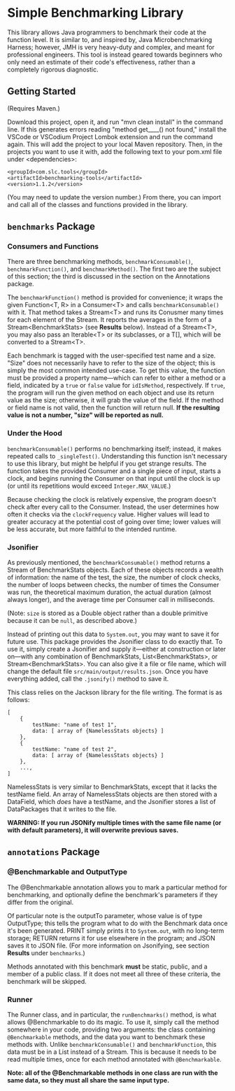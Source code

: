 # Simple Benchmarking Library

This library allows Java programmers to benchmark their code at the function level. It is similar to, and inspired by, Java Microbenchmarking Harness; however, JMH is very heavy-duty and complex, and meant for professional engineers. This tool is instead geared towards beginners who only need an estimate of their code's effectiveness, rather than a completely rigorous diagnostic.

## Getting Started

(Requires Maven.)

Download this project, open it, and run "mvn clean install" in the command line. If this generates errors reading "method get____() not found," install the VSCode or VSCodium Project Lombok extension and run the command again. This will add the project to your local Maven repository. Then, in the projects you want to use it with, add the following text to your pom.xml file under \<dependencies\>:

    <groupId>com.slc.tools</groupId>
    <artifactId>benchmarking-tools</artifactId>
    <version>1.1.2</version>

(You may need to update the version number.) From there, you can import and call all of the classes and functions provided in the library.

## `benchmarks` Package
### Consumers and Functions
There are three benchmarking methods, `benchmarkConsumable()`, `benchmarkFunction()`, and `benchmarkMethod()`. The first two are the subject of this section; the third is discussed in the section on the Annotations package.

The `benchmarkFunction()` method is provided for convenience; it wraps the given Function\<T, R> in a Consumer\<T> and calls `benchmarkConsumable()` with it. That method takes a Stream\<T> and runs its Conusmer many times for each element of the Stream. It reports the averages in the form of a Stream\<BenchmarkStats> (see **Results** below). Instead of a Stream\<T>, you may also pass an Iterable\<T> or its subclasses, or a T[], which will be converted to a Stream\<T>.

Each benchmark is tagged with the user-specified test name and a size. "Size" does not necessarily have to refer to the size of the object; this is simply the most common intended use-case. To get this value, the function must be provided a property name—which can refer to either a method or a field, indicated by a `true` or `false` value for `idIsMethod`, respectively. If `true`, the program will run the given method on each object and use its return value as the size; otherwise, it will grab the value of the field. If the method or field name is not valid, then the function will return null. **If the resulting value is not a number, "size" will be reported as null.**

### Under the Hood
`benchmarkConsumable()` performs no benchmarking itself; instead, it makes repeated calls to `_singleTest()`. Understanding this function isn't necessary to use this library, but might be helpful if you get strange results. The function takes the provided Consumer<T> and a single piece of input, starts a clock, and begins running the Consumer on that input until the clock is up (or until its repetitions would exceed `Integer.MAX_VALUE`.) 

Because checking the clock is relatively expensive, the program doesn't check after every call to the Consumer. Instead, the user determines how often it checks via the `clockFrequency` value. Higher values will lead to greater accuracy at the potential cost of going over time; lower values will be less accurate, but more faithful to the intended runtime.

### Jsonifier
As previously mentioned, the `benchmarkConsumable()` method returns a Stream of BenchmarkStats objects. Each of these objects records a wealth of information: the name of the test, the size, the number of clock checks, the number of loops between checks, the number of times the Consumer was run, the theoretical maximum duration, the actual duration (almost always longer), and the average time per Consumer call in milliseconds. 

(Note: `size` is stored as a Double object rather than a double primitive because it can be `null`, as described above.)

Instead of printing out this data to `System.out`, you may want to save it for future use. This package provides the Jsonifier class to do exactly that. To use it, simply create a Jsonifier and supply it—either at construction or later on—with any combination of BenchmarkStats, List\<BenchmarkStats>, or Stream\<BenchmarkStats>. You can also give it a file or file name, which will change the default file `src/main/output/results.json`. Once you have everything added, call the `.jsonify()` method to save it.

This class relies on the Jackson library for the file writing. The format is as follows:

    [
        {
            testName: "name of test 1",
            data: [ array of {NamelessStats objects} ]
        },
        {
            testName: "name of test 2",
            data: [ array of {NamelessStats objects} ]
        },
        ...,
    ]

NamelessStats is very similar to BenchmarkStats, except that it lacks the testName field. An array of NamelessStats objects are then stored with a DataField, which *does* have a testName, and the Jsonifier stores a list of DataPackages that it writes to the file.

**WARNING: If you run JSONify multiple times with the same file name (or with default parameters), it will overwrite previous saves.**

## `annotations` Package
### @Benchmarkable and OutputType
The @Benchmarkable annotation allows you to mark a particular method for benchmarking, and optionally define the benchmark's parameters if they differ from the original.

Of particular note is the outputTo parameter, whose value is of type OutputType; this tells the program what to do with the Benchmark data once it's been generated. PRINT simply prints it to `System.out`, with no long-term storage; RETURN returns it for use elsewhere in the program; and JSON saves it to JSON file. (For more information on Jsonifying, see section **Results** under `benchmarks`.)

Methods annotated with this benchmark **must** be static, public, and a member of a public class. If it does not meet all three of these criteria, the benchmark will be skipped.

### Runner
The Runner class, and in particular, the `runBenchmarks()` method, is what allows @Benchmarkable to do its magic. To use it, simply call the method somewhere in your code, providing two arguments: the class containing `@Benchmarkable` methods, and the data you want to benchmark these methods with. Unlike `benchmarkConsumable()` and `benchmarkFunction`, this data must be in a List instead of a Stream. This is because it needs to be read multiple times, once for each method annotated with `@Benchmarkable`.

**Note: all of the @Benchmarkable methods in one class are run with the same data, so they must all share the same input type.**